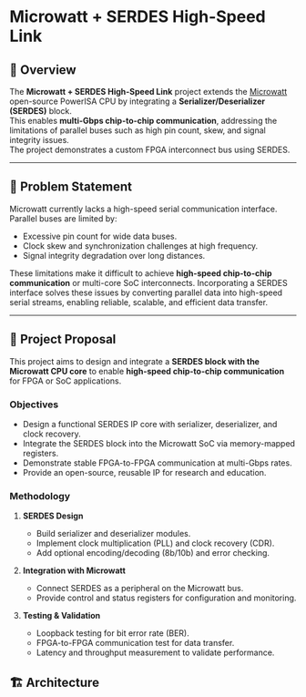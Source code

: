 # Microwatt + SERDES High-Speed Link

## 📌 Overview
The **Microwatt + SERDES High-Speed Link** project extends the [Microwatt](https://github.com/antonblanchard/microwatt) open-source PowerISA CPU by integrating a **Serializer/Deserializer (SERDES)** block.  
This enables **multi-Gbps chip-to-chip communication**, addressing the limitations of parallel buses such as high pin count, skew, and signal integrity issues.  
The project demonstrates a custom FPGA interconnect bus using SERDES.

---

## 📝 Problem Statement
Microwatt currently lacks a high-speed serial communication interface. Parallel buses are limited by:  
- Excessive pin count for wide data buses.  
- Clock skew and synchronization challenges at high frequency.  
- Signal integrity degradation over long distances.  

These limitations make it difficult to achieve **high-speed chip-to-chip communication** or multi-core SoC interconnects. Incorporating a SERDES interface solves these issues by converting parallel data into high-speed serial streams, enabling reliable, scalable, and efficient data transfer.

---

## 🎯 Project Proposal
This project aims to design and integrate a **SERDES block with the Microwatt CPU core** to enable **high-speed chip-to-chip communication** for FPGA or SoC applications.  

### Objectives
- Design a functional SERDES IP core with serializer, deserializer, and clock recovery.  
- Integrate the SERDES block into the Microwatt SoC via memory-mapped registers.  
- Demonstrate stable FPGA-to-FPGA communication at multi-Gbps rates.  
- Provide an open-source, reusable IP for research and education.

### Methodology
1. **SERDES Design**  
   - Build serializer and deserializer modules.  
   - Implement clock multiplication (PLL) and clock recovery (CDR).  
   - Add optional encoding/decoding (8b/10b) and error checking.  

2. **Integration with Microwatt**  
   - Connect SERDES as a peripheral on the Microwatt bus.  
   - Provide control and status registers for configuration and monitoring.  

3. **Testing & Validation**  
   - Loopback testing for bit error rate (BER).  
   - FPGA-to-FPGA communication test for data transfer.  
   - Latency and throughput measurement to validate performance.



## 🏗️ Architecture
